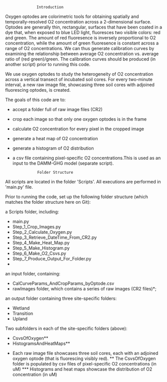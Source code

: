                   Introduction

Oxygen optodes are colorimetric tools for obtaining spatially and temporally-resolved 
O2 concentration across a 2-dimensional surface. Optodes are generally thin, rectangular, surfaces that have been coated in a dye that, when exposed to blue LED light, fluoresces two visible colors: red and green. The amount of red fluoresence is inversely proportional to O2 concentration, while the amount of green fluoresence is constant across a range of O2 concentrations. We can thus generate calibration curves by examining the relationship between average O2 concentration vs. average ratio of (red green)/green. The calibration curves should be produced (in another script) prior to running this code. 

We use oxygen optodes to study the heterogeneity of O2 concentration across a vertical transect of incubated soil cores. For every two-minute interval, a new raw image file, showcasing three soil cores with adjoined fluorescing optodes, is created.

The goals of this code are to:
- accept a folder full of raw image files (CR2)
- crop each image so that only one oxygen optodes is in the frame
-  calculate O2 concentration for every pixel in the cropped image
-  generate a heat map of O2 concentration
-  generate a histogram of O2 distribution
-  a csv file containing pixel-specific O2 concentrations.This is used as an input to the DAMM-GHG model (separate script). 

                  Folder Structure

All scripts are located in the folder 'Scripts'. All executions are performed in 'main.py' file.

Prior to running the code, set up the following folder structure (which matches the folder structure here on Git): 

a Scripts folder, including: 
- main.py
- Step_1_Crop_Images.py
- Step_2_Calculate_Oxygen.py
- Step_3_Retrieve_DateTime_From_CR2.py
- Step_4_Make_Heat_Map.py
- Step_5_Make_Histogram.py
- Step_6_Make_O2_Csvs.py
- Step_7_Produce_Output_For_Folder.py
- 
an input folder, containing:
- CalCurveParams_AndCropParams_byOptode.csv
- rawImages folder, which contains a series of raw images (CR2 files)*; 

an output folder containing three site-specific folders:
- Wetland
- Transition
- Upland

Two subfolders in each of the site-specific folders (above):
- CsvsOfOxygen**
- HistogramsAndHeatMaps**

* Each raw image file showcases three soil cores, each with an adjoined oxygen optode (that is fluorescing visibly red).
** The CsvsOfOxygen folder is populated by csv files of pixel-specific O2 concentrations (in uM)
*** Histograms and heat maps showcase the distribution of O2 concentration (in uM)


